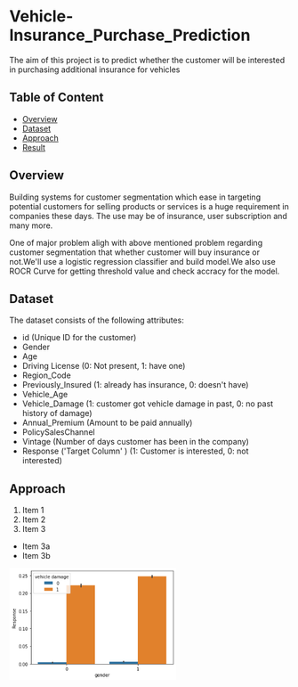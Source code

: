 # Vehicle-Insurance_Purchase_Prediction
The aim of this project  is to predict whether the customer will be interested in purchasing additional insurance for vehicles


## Table of Content
  * [Overview](#Overview)
  * [Dataset](#Dataset)
  * [Approach](#Approach)
  * [Result](#Result)
  

## Overview
Building systems for customer segmentation which ease in targeting potential customers for selling products or services is a huge requirement in companies these days. The use may be of insurance, user subscription and many more.

One of major problem aligh with above mentioned problem regarding customer segmentation that whether customer will buy insurance or not.We'll use a logistic regression classifier and build model.We also use ROCR Curve for getting  threshold value and check accracy for the model.


## Dataset
The dataset consists of the following attributes:

* id (Unique ID for the customer)
* Gender
* Age
* Driving License (0: Not present, 1: have one)
* Region_Code
* Previously_Insured (1: already has insurance, 0: doesn't have)
* Vehicle_Age
* Vehicle_Damage (1: customer got vehicle damage in past, 0: no past history of damage)
* Annual_Premium (Amount to be paid annually)
* PolicySalesChannel
* Vintage (Number of days customer has been in the company)
* Response ('Target Column' ) (1: Customer is interested, 0: not interested)


## Approach
1. Item 1
2. Item 2
3. Item 3
* Item 3a
* Item 3b





<img src="/vehicle%20damage%20vs%20target%20variable.png" width="300">
